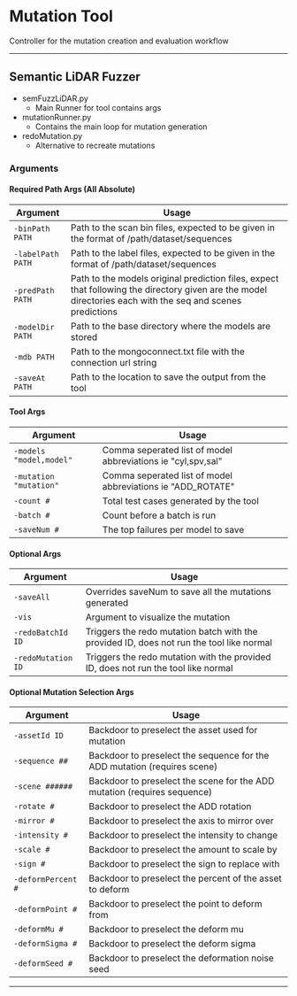 # Mutation Tool

Controller for the mutation creation and evaluation workflow 

---

## Semantic LiDAR Fuzzer

- semFuzzLiDAR.py
    - Main Runner for tool contains args
- mutationRunner.py
    - Contains the main loop for mutation generation
- redoMutation.py
    - Alternative to recreate mutations


### Arguments
 

#### Required Path Args (All Absolute)
| Argument | Usage |
| ----- | ------------ |
| ```-binPath PATH``` | Path to the scan bin files, expected to be given in the format of /path/dataset/sequences |
| ```-labelPath PATH``` | Path to the label files, expected to be given in the format of /path/dataset/sequences |
| ```-predPath PATH``` | Path to the models original prediction files, expect that following the directory given are the model directories each with the seq and scenes predictions |
| ```-modelDir PATH``` | Path to the base directory where the models are stored |
| ```-mdb PATH``` | Path to the mongoconnect.txt file with the connection url string |
| ```-saveAt PATH``` | Path to the location to save the output from the tool |

#### Tool Args
| Argument | Usage |
| ----- | ------------ |
| ```-models "model,model"``` | Comma seperated list of model abbreviations ie "cyl,spv,sal" |
| ```-mutation "mutation"``` | Comma seperated list of model abbreviations ie "ADD_ROTATE" |
| ```-count #``` | Total test cases generated by the tool |
| ```-batch #``` | Count before a batch is run |
| ```-saveNum #``` | The top failures per model to save |

#### Optional Args
| Argument | Usage |
| ----- | ------------ |
| ```-saveAll``` | Overrides saveNum to save all the mutations generated |
| ```-vis``` | Argument to visualize the mutation |
| ```-redoBatchId ID``` | Triggers the redo mutation batch with the provided ID, does not run the tool like normal |
| ```-redoMutation ID``` | Triggers the redo mutation with the provided ID, does not run the tool like normal |

#### Optional Mutation Selection Args
| Argument | Usage |
| ----- | ------------ |
| ```-assetId ID``` | Backdoor to preselect the asset used for mutation |
| ```-sequence ##``` | Backdoor to preselect the sequence for the ADD mutation (requires scene) |
| ```-scene ######``` | Backdoor to preselect the scene for the ADD mutation (requires sequence) |
| ```-rotate #``` | Backdoor to preselect the ADD rotation |
| ```-mirror #``` | Backdoor to preselect the axis to mirror over |
| ```-intensity #``` | Backdoor to preselect the intensity to change |
| ```-scale #``` | Backdoor to preselect the amount to scale by |
| ```-sign #``` | Backdoor to preselect the sign to replace with |
| ```-deformPercent #``` | Backdoor to preselect the percent of the asset to deform |
| ```-deformPoint #``` | Backdoor to preselect the point to deform from |
| ```-deformMu #``` | Backdoor to preselect the deform mu |
| ```-deformSigma #``` | Backdoor to preselect the deform sigma |
| ```-deformSeed #``` | Backdoor to preselect the deformation noise seed |

---
